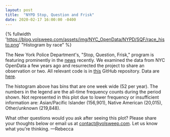```yaml
---
layout: post
title:  "NYPD Stop, Question and Frisk"
date: 2020-02-17 16:00:00 -0400
---
```

<!--more-->

{% fullwidth 'https://blog.volsweep.com/assets/img/NYC_OpenData/NYPD/SQF/race_histo.png' "Histogram by race" %}

The New York Police Department's, "Stop, Question, Frisk," program is featuring prominently in the [news](https://blog.volsweep.com/assets/img/NYC_OpenData/NYPD/SQF/google_trends.png) recently. We examined the data from NYC OpenData a few years ago and resurrected the project to share an observation or two. All relevant code is in [this](https://github.com/volsweep/volsweep.github.io/tree/master/projects/NYC_OpenData/NYPD/SQF) GitHub repository. Data are [here](http://www1.nyc.gov/site/nypd/stats/reports-analysis/stopfrisk.page).

The histogram above has bins that are one week wide (52 per year).  The numbers in the legend are the all-time frequency counts during the period shown. Not represented in this plot due to lower frequency or insufficient information are: Asian/Pacific Islander (156,901), Native American (20,015), Other/unknown (219,848).

What other questions would you ask after seeing this plot?  Please share your thoughts below or email us at contact@volsweep.com.  Let us know what you're thinking.  &#8212;Rebecca
